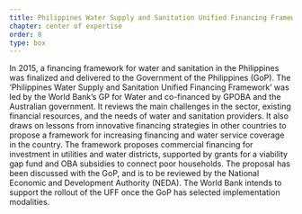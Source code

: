 ```yaml
---
title: Philippines Water Supply and Sanitation Unified Financing Framework
chapter: center of expertise
order: 8
type: box
---
```


In 2015, a financing framework for water and sanitation in the Philippines was finalized and delivered to the Government of the Philippines (GoP). The ‘Philippines Water Supply and Sanitation Unified Financing Framework’ was led by the World Bank’s GP for Water and co-financed by GPOBA and the Australian government. It reviews the main challenges in the sector, existing financial resources, and the needs of water and sanitation providers. It also draws on lessons from innovative financing strategies in other countries to propose a framework for increasing financing and water service coverage in the country. The framework proposes commercial financing for investment in utilities and water districts, supported by grants for a viability gap fund and OBA subsidies to connect poor households. The proposal has been discussed with the GoP, and is to be reviewed by the National Economic and Development Authority (NEDA). The World Bank intends to support the rollout of the UFF once the GoP has selected implementation modalities. 